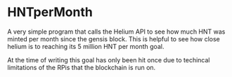 # HNTperMonth

A very simple program that calls the Helium API to see how much HNT was minted per month since the gensis block. This is helpful to see how close helium is to reaching its 5 million HNT per month goal.

At the time of writing this goal has only been hit once due to techincal limitations of the RPis that the blockchain is run on.  
